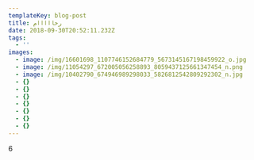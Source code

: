 ```yaml
---
templateKey: blog-post
title: رخااااام
date: 2018-09-30T20:52:11.232Z
tags:
  - ''
images:
  - image: /img/16601698_1107746152684779_5673145167198459922_o.jpg
  - image: /img/11054297_672005056258893_8059437125661347454_n.png
  - image: /img/10402790_674946989298033_5826812542809292302_n.jpg
  - {}
  - {}
  - {}
  - {}
  - {}
  - {}
  - {}
---
```

6
